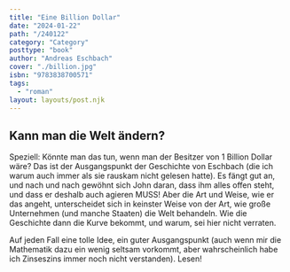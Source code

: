 ```yaml
---
title: "Eine Billion Dollar"
date: "2024-01-22"
path: "/240122"
category: "Category"
posttype: "book"
author: "Andreas Eschbach"
cover: "./billion.jpg"
isbn: "9783838700571"
tags:
  - "roman"
layout: layouts/post.njk
---
```

## Kann man die Welt ändern?

Speziell: Könnte man das tun, wenn man der Besitzer von 1 Billion Dollar wäre? Das ist der Ausgangspunkt der Geschichte von Eschbach (die ich warum auch immer als sie rauskam nicht gelesen hatte). Es fängt gut an, und nach und nach gewöhnt sich John daran, dass ihm alles offen steht, und dass er deshalb auch agieren MUSS! Aber die Art und Weise, wie er das angeht, unterscheidet sich in keinster Weise von der Art, wie große Unternehmen (und manche Staaten) die Welt behandeln. Wie die Geschichte dann die Kurve bekommt, und warum, sei hier nicht verraten.

Auf jeden Fall eine tolle Idee, ein guter Ausgangspunkt (auch wenn mir die Mathematik dazu ein wenig seltsam vorkommt, aber wahrscheinlich habe ich Zinseszins immer noch nicht verstanden). Lesen!
